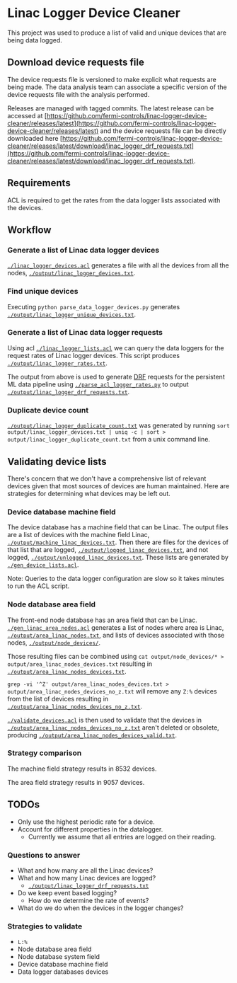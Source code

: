 # Linac Logger Device Cleaner

This project was used to produce a list of valid and unique devices that are being data logged.

## Download device requests file

The device requests file is versioned to make explicit what requests are being made. The data analysis team can associate a specific version of the device requests file with the analysis performed.

Releases are managed with tagged commits. The latest release can be accessed at [https://github.com/fermi-controls/linac-logger-device-cleaner/releases/latest](https://github.com/fermi-controls/linac-logger-device-cleaner/releases/latest) and the device requests file can be directly downloaded here [https://github.com/fermi-controls/linac-logger-device-cleaner/releases/latest/download/linac_logger_drf_requests.txt](https://github.com/fermi-controls/linac-logger-device-cleaner/releases/latest/download/linac_logger_drf_requests.txt).

## Requirements

ACL is required to get the rates from the data logger lists associated with the devices.

## Workflow

### Generate a list of Linac data logger devices

[`./linac_logger_devices.acl`](./linac_logger_devices.acl) generates a file with all the devices from all the nodes, [`./output/linac_logger_devices.txt`](./output/linac_logger_devices.txt).

### Find unique devices

Executing `python parse_data_logger_devices.py` generates [`./output/linac_logger_unique_devices.txt`](./output/linac_logger_unique_devices.txt).

### Generate a list of Linac data logger requests

Using acl [`./linac_logger_lists.acl`](./linac_logger_lists.acl) we can query the data loggers for the request rates of Linac logger devices. This script produces [`./output/linac_logger_rates.txt`](./output/linac_logger_rates.txt).

The output from above is used to generate [DRF](https://www-bd.fnal.gov/controls/public/drf2/) requests for the persistent ML data pipeline using [`./parse_acl_logger_rates.py`](./parse_acl_logger_rates.py) to output [`./output/linac_logger_drf_requests.txt`](./output/linac_logger_drf_requests.txt).

### Duplicate device count

[`./output/linac_logger_duplicate_count.txt`](./output/linac_logger_duplicate_count.txt) was generated by running `sort output/linac_logger_devices.txt | uniq -c | sort > output/linac_logger_duplicate_count.txt` from a unix command line.

## Validating device lists

There's concern that we don't have a comprehensive list of relevant devices given that most sources of devices are human maintained. Here are strategies for determining what devices may be left out.

### Device database machine field

The device database has a machine field that can be Linac. The output files are a list of devices with the machine field Linac, [`./output/machine_linac_devices.txt`](./output/machine_linac_devices.txt). Then there are files for the devices of that list that are logged, [`./output/logged_linac_devices.txt`](./output/logged_linac_devices.txt), and not logged, [`./output/unlogged_linac_devices.txt`](./output/unlogged_linac_devices.txt). These lists are generated by [`./gen_device_lists.acl`](./gen_device_lists.acl).

Note: Queries to the data logger configuration are slow so it takes minutes to run the ACL script.

### Node database area field

The front-end node database has an area field that can be Linac. [`./gen_linac_area_nodes.acl`](./gen_linac_area_nodes.acl) generates a list of nodes where area is Linac, [`./output/area_linac_nodes.txt`](./output/area_linac_nodes.txt), and lists of devices associated with those nodes, [`./output/node_devices/`](./output/node_devices/).

Those resulting files can be combined using `cat output/node_devices/* > output/area_linac_nodes_devices.txt` resulting in [`./output/area_linac_nodes_devices.txt`](./output/area_linac_nodes_devices.txt).

`grep -vi '^Z' output/area_linac_nodes_devices.txt > output/area_linac_nodes_devices_no_z.txt` will remove any `Z:%` devices from the list of devices resulting in [`./output/area_linac_nodes_devices_no_z.txt`](./output/area_linac_nodes_devices_no_z.txt).

[`./validate_devices.acl`](./validate_devices.acl) is then used to validate that the devices in [`./output/area_linac_nodes_devices_no_z.txt`](./output/area_linac_nodes_devices_no_z.txt) aren't deleted or obsolete, producing [`./output/area_linac_nodes_devices_valid.txt`](./output/area_linac_nodes_devices_valid.txt).

### Strategy comparison

The machine field strategy results in 8532 devices.

The area field strategy results in 9057 devices.

## TODOs

- Only use the highest periodic rate for a device.
- Account for different properties in the datalogger.
  - Currently we assume that all entries are logged on their reading.

### Questions to answer

- What and how many are all the Linac devices?
- What and how many Linac devices are logged?
  - [`./output/linac_logger_drf_requests.txt`](./output/linac_logger_drf_requests.txt)
- Do we keep event based logging?
  - How do we determine the rate of events?
- What do we do when the devices in the logger changes?

### Strategies to validate

- `L:%`
- Node database area field
- Node database system field
- Device database machine field
- Data logger databases devices

